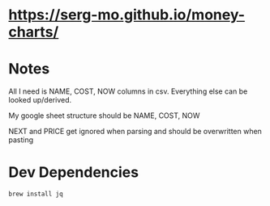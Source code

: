 # https://serg-mo.github.io/money-charts/

# Notes
All I need is NAME, COST, NOW columns in csv.
Everything else can be looked up/derived.

My google sheet structure should be 
NAME, COST, NOW

NEXT and PRICE get ignored when parsing and should be overwritten when pasting

# Dev Dependencies

```
brew install jq
```